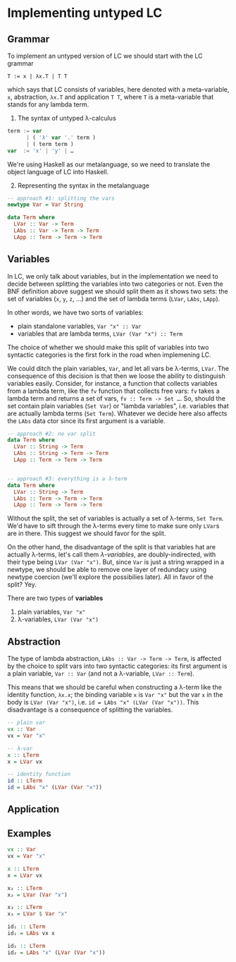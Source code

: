 # Implementing untyped LC

## Grammar

To implement an untyped version of LC we should start with the LC grammar

`T := x | λx.T | T T`

which says that LC consists of variables, here denoted with a meta-variable, `x`, abstraction, `λx.T` and application `T T`, where `T` is a meta-variable that stands for any lambda term.


1. The syntax of untyped λ-calculus

```js bnf
term := var
      | ( 'λ' var '.' term )
      | ( term term )
var  := 'x' | 'y' | …
```


We're using Haskell as our metalanguage, so we need to translate the object language of LC into Haskell.


2. Representing the syntax in the metalanguage

```hs
-- approach #1: splitting the vars
newtype Var = Var String

data Term where
  LVar :: Var -> Term
  LAbs :: Var -> Term -> Term
  LApp :: Term -> Term -> Term
```

## Variables

In LC, we only talk about variables, but in the implementation we need to decide between splitting the variables into two categories or not. Even the BNF definition above suggest we should split them as it shows two sets: the set of variables (`x`, `y`, `z`, …) and the set of lambda terms (`LVar`, `LAbs`, `LApp`).

In other words, we have two sorts of variables:
- plain standalone variables, `Var "x" :: Var`
- variables that are lambda terms, `LVar (Var "x") :: Term`

The choice of whether we should make this split of variables into two syntactic categories is the first fork in the road when implemening LC.

We could ditch the plain variables, `Var`, and let all vars be λ-terms, `LVar`. The consequence of this decision is that then we loose the ability to distinguish variables easily. Consider, for instance, a function that collects variables from a lambda term, like the `fv` function that collects free vars: `fv` takes a lambda term and returns a set of vars, `fv :: Term -> Set …`. So, should the set contain plain variables (`Set Var`) or "lambda variables", i.e. variables that are actually lambda terms (`Set Term`). Whatever we decide here also affects the `LAbs` data ctor since its first argument is a variable.

```hs
-- approach #2: no var split
data Term where
  LVar :: String -> Term
  LAbs :: String -> Term -> Term
  LApp :: Term -> Term -> Term


-- approach #3: everything is a λ-term
data Term where
  LVar :: String -> Term
  LAbs :: Term -> Term -> Term
  LApp :: Term -> Term -> Term
```

Without the split, the set of variables is actually a set of λ-terms, `Set Term`. We'd have to sift through the λ-terms every time to make sure only `LVar`s are in there. This suggest we should favor for the split.

On the other hand, the disadvantage of the split is that variables hat are actually λ-terms, let's call them *λ-variables*, are doubly-indirected, with their type being `LVar (Var "x")`. But, since `Var` is just a string wrapped in a newtype, we should be able to remove one layer of redundacy using newtype coercion (we'll explore the possibilies later). All in favor of the split? Yey.

There are two types of **variables**
1. plain variables, `Var "x"`
2. λ-variables, `LVar (Var "x")`


## Abstraction

The type of lambda abstraction, `LAbs :: Var -> Term -> Term`, is affected by the choice to split vars into two syntactic categories: its first argument is a plain variable, `Var :: Var` (and not a λ-variable, `LVar :: Term`).

This means that we should be careful when constructing a λ-term like the identity function, `λx.x`; the binding variable `x` is `Var "x"` but the var `x` in the body is `LVar (Var "x")`, i.e. `id = LAbs "x" (LVar (Var "x"))`. This disadvantage is a consequence of splitting the variables.

```hs
-- plain var
vx :: Var
vx = Var "x"

-- λ-var
x :: LTerm
x = LVar vx

-- identity function
id :: LTerm
id = LAbs "x" (LVar (Var "x"))
```


## Application

## Examples

```hs
vx :: Var
vx = Var "x"

x :: LTerm
x = LVar vx

x₂ :: LTerm
x₂ = LVar (Var "x")

x₃ :: LTerm
x₃ = LVar $ Var "x"

id₁ :: LTerm
id₁ = LAbs vx x

id₂ :: LTerm
id₂ = LAbs "x" (LVar (Var "x"))
```
